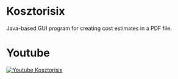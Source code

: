 # Kosztorisix
Java-based GUI program for creating cost estimates in a PDF file.
# Youtube
[![Youtube Kosztorisix](http://img.youtube.com/vi/zJkUD4-JbY4/0.jpg)](http://www.youtube.com/watch?v=zJkUD4-JbY4 "Kosztorisix")
